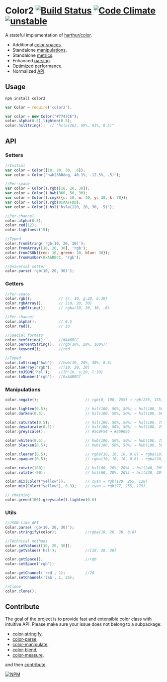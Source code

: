# Color2 [![Build Status](https://travis-ci.org/dfcreative/color.svg?branch=master)](https://travis-ci.org/dfcreative/color) [![Code Climate](https://codeclimate.com/github/dfcreative/color/badges/gpa.svg)](https://codeclimate.com/github/dfcreative/color) [![unstable](http://badges.github.io/stability-badges/dist/unstable.svg)](http://github.com/badges/stability-badges)

A stateful implementation of [harthur/color](http://github.com/harthur/color).

* Additional [color spaces](http://github.com/dfcreative/color-space).
* Standalone [manipulations](http://github.com/dfcreative/color-manipulate).
* Standalone [metrics](http://github.com/dfcreative/color-measure).
* Enhanced [parsing](http://github.com/dfcreative/color-parse).
* Optimized [performance](http://TODOtests).
* Normalized [API](#api).


## Usage

```bash
npm install color2
```

```javascript
var Color = require('color2');

var color = new Color("#7743CE");
color.alpha(0.5).lighten(0.5);
color.hslString();  // "hsla(262, 59%, 81%, 0.5)"
```

## API

### Setters

```js
//Initial
var color = Color([10, 20, 30, .6]);
var color = Color('hwb(380deg, 40.1%, -12.5%, .5)');

//Per-space
var color = Color().rgb([10, 20, 30]);
var color = Color().hwb(360, 50, 30);
var color = Color().cmyk({c: 10, m: 20, y: 30, k: 70});
var color = Color().rgb(0xAAFFDD);
var color = Color().hsl('hsla(120, 20, 30, .5)');

//Per-channel
color.alpha(0.5);
color.red(12);
color.lightness(15);

//Typed
color.fromString('rgb(10, 20, 30)');
color.fromArray([10, 20, 30], 'rgb');
color.fromJSON({red: 10, green: 20, blue: 30});
color.fromNumber(0xAABBCC, 'rgb');

//Universal setter
color.parse('rgb(10, 20, 30)');
```

### Getters

```js
//Per-space
color.rgb();			// {r: 10, g:20, b:30}
color.rgbArray();		// [10, 20, 30]
color.rgbString();		// rgba(10, 20, 30, .6)

//Per-channel
color.alpha();			// 0.5
color.red();			// 10

//Special formats
color.hexString();		//#AABBCC
color.percentString();	//rgb(10%, 20%, 100%);
color.keyword();		//red

//Typed
color.toString('hwb');	//hwb(10, 20%, 30%, 0.6)
color.toArray('rgb');	//[10, 20, 30]
color.toJSON('hsl');	//{h:10, s:20, l:30}
color.toNumber('rgb');	//0xAABBCC
```

### Manipulations

```js
color.negate();						// rgb(0, 100, 255) → rgb(255, 155, 0)

color.lighten(0.5);					// hsl(100, 50%, 50%) → hsl(100, 50%, 75%)
color.darken(0.5);					// hsl(100, 50%, 50%) → hsl(100, 50%, 25%)

color.saturate(0.5);				// hsl(100, 50%, 50%) → hsl(100, 75%, 50%)
color.desaturate(0.5);				// hsl(100, 50%, 50%) → hsl(100, 25%, 50%)
color.greyscale();					// #5CBF54 → #969696

color.whiten(0.5);					// hwb(100, 50%, 50%) → hwb(100, 75%, 50%)
color.blacken(0.5);					// hwb(100, 50%, 50%) → hwb(100, 50%, 75%)

color.clearer(0.5);					// rgba(10, 10, 10, 0.8) → rgba(10, 10, 10, 0.4)
color.opaquer(0.5);					// rgba(10, 10, 10, 0.8) → rgba(10, 10, 10, 1.0)

color.rotate(180);					// hsl(60, 20%, 20%) → hsl(240, 20%, 20%)
color.rotate(-90);					// hsl(60, 20%, 20%) → hsl(330, 20%, 20%)

color.mix(Color("yellow"));			// cyan → rgb(128, 255, 128)
color.mix(Color("yellow"), 0.3);	// cyan → rgb(77, 255, 179)

// chaining
color.green(100).greyscale().lighten(0.6)
```

### Utils

```js
//JSON-like API
Color.parse('rgb(10, 20, 30)');
Color.stringify(color);				//rgba(10, 20, 30, 0.8)

//Technical methods
color.setValues([10, 20, 30]);
color.getValues('hsl');				//[10, 20, 30]

color.getSpace();					//rgb
color.setSpace('rgb');

color.getChannel('red', 1);			//20
color.setChannel('lab', 1, 25);

//Clone
color.clone();
```


## Contribute

The goal of the project is to provide fast and extensible color class with intuitive API.
Please make sure your issue does not belong to a subpackage:

* [color-stringify](http://github.com/dfcreative/color-stringify),
* [color-parse](http://github.com/dfcreative/color-parse),
* [color-manipulate](http://github.com/dfcreative/color-manipulate),
* [color-blend](http://github.com/dfcreative/color-blend),
* [color-measure](http://github.com/dfcreative/color-measure),

and then [contribute](https://github.com/dfcreative/color/issues/new/).


[![NPM](https://nodei.co/npm/color2.png?downloads=true&downloadRank=true&stars=true)](https://nodei.co/npm/color2/)
